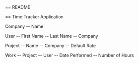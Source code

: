 == README 

== Time Tracker Application 


Company
       -- Name

 User 
     -- First Name
     -- Last Name
     -- Company

Project
     -- Name
     -- Company
     -- Default Rate


Work
   -- Project
   -- User
   -- Date Performed
   -- Number of Hours

